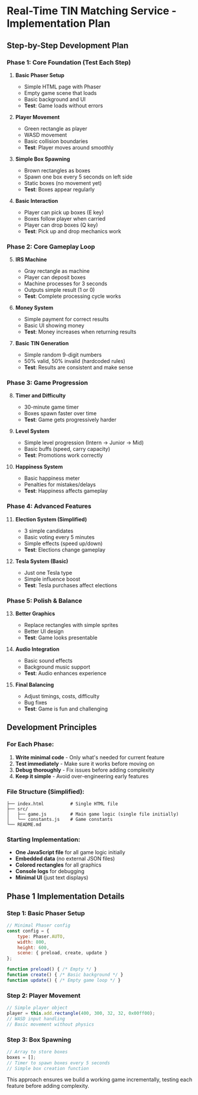 # Real-Time TIN Matching Service - Implementation Plan

## Step-by-Step Development Plan

### Phase 1: Core Foundation (Test Each Step)
1. **Basic Phaser Setup**
   - Simple HTML page with Phaser
   - Empty game scene that loads
   - Basic background and UI
   - **Test**: Game loads without errors

2. **Player Movement**
   - Green rectangle as player
   - WASD movement
   - Basic collision boundaries
   - **Test**: Player moves around smoothly

3. **Simple Box Spawning**
   - Brown rectangles as boxes
   - Spawn one box every 5 seconds on left side
   - Static boxes (no movement yet)
   - **Test**: Boxes appear regularly

4. **Basic Interaction**
   - Player can pick up boxes (E key)
   - Boxes follow player when carried
   - Player can drop boxes (Q key)
   - **Test**: Pick up and drop mechanics work

### Phase 2: Core Gameplay Loop
5. **IRS Machine**
   - Gray rectangle as machine
   - Player can deposit boxes
   - Machine processes for 3 seconds
   - Outputs simple result (1 or 0)
   - **Test**: Complete processing cycle works

6. **Money System**
   - Simple payment for correct results
   - Basic UI showing money
   - **Test**: Money increases when returning results

7. **Basic TIN Generation**
   - Simple random 9-digit numbers
   - 50% valid, 50% invalid (hardcoded rules)
   - **Test**: Results are consistent and make sense

### Phase 3: Game Progression
8. **Timer and Difficulty**
   - 30-minute game timer
   - Boxes spawn faster over time
   - **Test**: Game gets progressively harder

9. **Level System**
   - Simple level progression (Intern → Junior → Mid)
   - Basic buffs (speed, carry capacity)
   - **Test**: Promotions work correctly

10. **Happiness System**
    - Basic happiness meter
    - Penalties for mistakes/delays
    - **Test**: Happiness affects gameplay

### Phase 4: Advanced Features
11. **Election System (Simplified)**
    - 3 simple candidates
    - Basic voting every 5 minutes
    - Simple effects (speed up/down)
    - **Test**: Elections change gameplay

12. **Tesla System (Basic)**
    - Just one Tesla type
    - Simple influence boost
    - **Test**: Tesla purchases affect elections

### Phase 5: Polish & Balance
13. **Better Graphics**
    - Replace rectangles with simple sprites
    - Better UI design
    - **Test**: Game looks presentable

14. **Audio Integration**
    - Basic sound effects
    - Background music support
    - **Test**: Audio enhances experience

15. **Final Balancing**
    - Adjust timings, costs, difficulty
    - Bug fixes
    - **Test**: Game is fun and challenging

## Development Principles

### For Each Phase:
1. **Write minimal code** - Only what's needed for current feature
2. **Test immediately** - Make sure it works before moving on
3. **Debug thoroughly** - Fix issues before adding complexity
4. **Keep it simple** - Avoid over-engineering early features

### File Structure (Simplified):
```
├── index.html          # Single HTML file
├── src/
│   ├── game.js         # Main game logic (single file initially)
│   └── constants.js    # Game constants
└── README.md
```

### Starting Implementation:
- **One JavaScript file** for all game logic initially
- **Embedded data** (no external JSON files)
- **Colored rectangles** for all graphics
- **Console logs** for debugging
- **Minimal UI** (just text displays)

## Phase 1 Implementation Details

### Step 1: Basic Phaser Setup
```javascript
// Minimal Phaser config
const config = {
    type: Phaser.AUTO,
    width: 800,
    height: 600,
    scene: { preload, create, update }
};

function preload() { /* Empty */ }
function create() { /* Basic background */ }
function update() { /* Empty game loop */ }
```

### Step 2: Player Movement
```javascript
// Simple player object
player = this.add.rectangle(400, 300, 32, 32, 0x00ff00);
// WASD input handling
// Basic movement without physics
```

### Step 3: Box Spawning
```javascript
// Array to store boxes
boxes = [];
// Timer to spawn boxes every 5 seconds
// Simple box creation function
```

This approach ensures we build a working game incrementally, testing each feature before adding complexity.